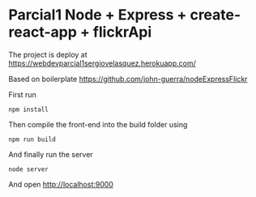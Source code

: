 # Parcial1 Node + Express + create-react-app + flickrApi
The project is deploy at https://webdevparcial1sergiovelasquez.herokuapp.com/

Based on boilerplate https://github.com/john-guerra/nodeExpressFlickr

First run

```
npm install
```

Then compile the front-end into the build folder using

```
npm run build
```

And finally run the server

```
node server
```
And open [http://localhost:9000](http://localhost:9000)
